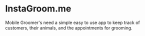 # InstaGroom.me
Mobile Groomer's need a simple easy to use app to keep track of customers, their animals, and the appointments for grooming. 
